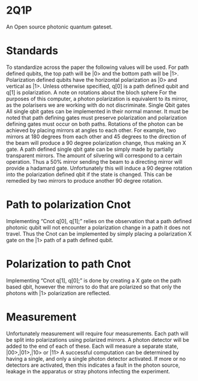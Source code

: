 # 2Q1P
An Open source photonic quantum gateset.
# Standards
To standardize across the paper the following values will be used. For path defined qubits, the top path will be |0> and the bottom path will be |1>. Polarization defined qubits have the horizontal polarization as |0> and vertical as |1>. Unless otherwise specified, q[0] is a path defined qubit and q[1] is polarization.
A note on rotations about the bloch sphere
For the purposes of this computer, a photon polarization is equivalent to its mirror, as the polarisers we are working with do not discriminate.
Single Qbit gates
All single qbit gates can be implemented in their normal manner. It must be noted that path defining gates must preserve polarization and polarization defining gates must occur on both paths.
Rotations of the photon can be achieved by placing mirrors at angles to each other. For example, two mirrors at 180 degrees from each other and 45 degrees to the direction of the beam will produce a 90 degree polarization change, thus making an X gate.
A path defined single qbit gate can be simply made by partially transparent mirrors. The amount of silvering will correspond to a certain operation. Thus a 50% mirror sending the beam to a directing mirror will provide a hadamard gate. Unfortunately this will induce a 90 degree rotation into the polarization defined qbit if the state is changed. This can be remedied by two mirrors to produce another 90 degree rotation.

# Path to polarization Cnot
Implementing “Cnot q[0], q[1];” relies on the observation that a path defined photonic qubit will not encounter a polarization change in a path it does not travel. Thus the Cnot can be implemented by simply placing a polarization X gate on the |1> path of a path defined qubit.
# Polarization to path Cnot
Implementing “Cnot q[1], q[0];” is done by creating a X gate on the path based qbit, however the mirrors to do that are polarized so that only the photons with |1> polarization are reflected.
# Measurement
Unfortunately measurement will require four measurements. Each path will be split into polarizations using polarized mirrors. A photon detector will be added to the end of each of these. Each will measure a separate state, |00>,|01>,|10> or |11>
A successful computation can be determined by having a single, and only a single photon detector activated. If more or no detectors are activated, then this indicates a fault in the photon source, leakage in the apparatus or stray photons infecting the experiment.
